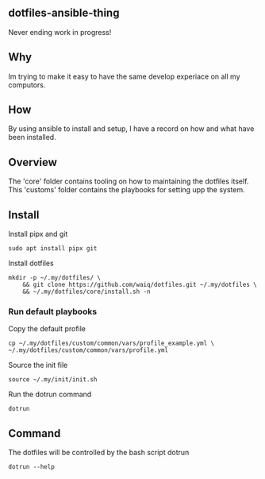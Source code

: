 ## dotfiles-ansible-thing

Never ending work in progress!

## Why

Im trying to make it easy to have the same develop experiace on all my computors.

## How

By using ansible to install and setup, I have a record on how and what have
been installed.

## Overview

The 'core' folder contains tooling on how to maintaining the dotfiles itself.
This 'customs' folder contains the playbooks for setting upp the system.

## Install

Install pipx and git

```shell
sudo apt install pipx git
```

Install dotfiles

```shell
mkdir -p ~/.my/dotfiles/ \
    && git clone https://github.com/waiq/dotfiles.git ~/.my/dotfiles \
    && ~/.my/dotfiles/core/install.sh -n
```

### Run default playbooks

Copy the default profile

```shell
cp ~/.my/dotfiles/custom/common/vars/profile_example.yml \
~/.my/dotfiles/custom/common/vars/profile.yml
```

Source the init file

```shell
source ~/.my/init/init.sh
```

Run the dotrun command

```shell
dotrun
```

## Command

The dotfiles will be controlled by the bash script dotrun

```shell
dotrun --help
```
